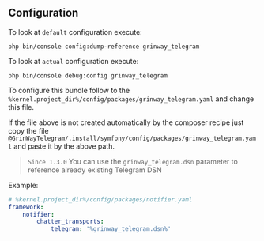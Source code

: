 Configuration
------
To look at `default` configuration execute:

```console
php bin/console config:dump-reference grinway_telegram
```

To look at `actual` configuration execute:

```console
php bin/console debug:config grinway_telegram
```

To configure this bundle follow to the
`%kernel.project_dir%/config/packages/grinway_telegram.yaml`
and change this file.

If the file above is not created automatically by the composer recipe
just copy the file
`@GrinWayTelegram/.install/symfony/config/packages/grinway_telegram.yaml`
and paste it by the above path.

> `Since 1.3.0` You can use the `grinway_telegram.dsn` parameter
> to reference already existing Telegram DSN

Example:

```yaml
# %kernel.project_dir%/config/packages/notifier.yaml
framework:
    notifier:
        chatter_transports:
            telegram: '%grinway_telegram.dsn%'
```
